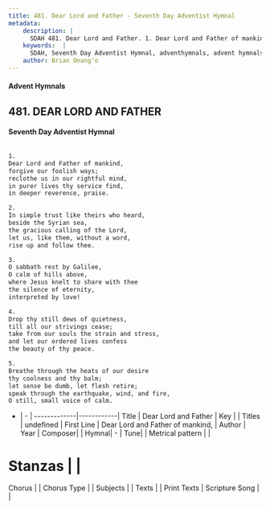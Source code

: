 ```yaml
---
title: 481. Dear Lord and Father - Seventh Day Adventist Hymnal
metadata:
    description: |
      SDAH 481. Dear Lord and Father. 1. Dear Lord and Father of mankind, forgive our foolish ways; reclothe us in our rightful mind, in purer lives thy service find, in deeper reverence, praise.
    keywords:  |
      SDAH, Seventh Day Adventist Hymnal, adventhymnals, advent hymnals, Dear Lord and Father, Dear Lord and Father of mankind, 
    author: Brian Onang'o
---
```


#### Advent Hymnals
## 481. DEAR LORD AND FATHER
#### Seventh Day Adventist Hymnal

```txt

1.
Dear Lord and Father of mankind,
forgive our foolish ways;
reclothe us in our rightful mind,
in purer lives thy service find,
in deeper reverence, praise.

2.
In simple trust like theirs who heard,
beside the Syrian sea,
the gracious calling of the Lord,
let us, like them, without a word,
rise up and follow thee.

3.
O sabbath rest by Galilee,
O calm of hills above,
where Jesus knelt to share with thee
the silence of eternity,
interpreted by love!

4.
Drop thy still dews of quietness,
till all our strivings cease;
take from our souls the strain and stress,
and let our ordered lives confess
the beauty of thy peace.

5.
Breathe through the heats of our desire
thy coolness and thy balm;
let sense be dumb, let flesh retire;
speak through the earthquake, wind, and fire,
O still, small voice of calm.

```

- |   -  |
-------------|------------|
Title | Dear Lord and Father |
Key |  |
Titles | undefined |
First Line | Dear Lord and Father of mankind, |
Author | 
Year | 
Composer|  |
Hymnal|  - |
Tune|  |
Metrical pattern | |
# Stanzas |  |
Chorus |  |
Chorus Type |  |
Subjects |  |
Texts |  |
Print Texts | 
Scripture Song |  |
  
